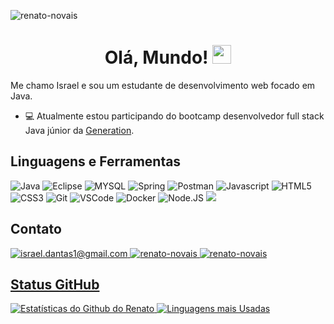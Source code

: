 <p align="left"><img src="https://komarev.com/ghpvc/?username=renato-novais" alt="renato-novais" /></p>

<h1 align="center">Olá, Mundo! <img src="https://media.giphy.com/media/hvRJCLFzcasrR4ia7z/giphy.gif" width="30px"></h1>

Me chamo Israel e sou um estudante de desenvolvimento web focado em Java.

- :computer: Atualmente estou participando do bootcamp desenvolvedor full stack Java júnior da <a href="https://brazil.generation.org" target="_blank">Generation</a>.

## Linguagens e Ferramentas
<p> 
  <img src="http://img.shields.io/badge/Java-ED8B00?style=for-the-badge&logo=java&logoColor=white" alt="Java" /> 
  <img src="https://img.shields.io/badge/Eclipse-2C2255?style=for-the-badge&logo=eclipse&logoColor=white" alt="Eclipse" />
  <img src="https://img.shields.io/badge/MySQL-00000F?style=for-the-badge&logo=mysql&logoColor=white" alt="MYSQL" />
  <img src="https://img.shields.io/badge/Spring-6DB33F?style=for-the-badge&logo=spring&logoColor=white" alt="Spring" />
  <img src="https://img.shields.io/badge/Postman-FF6C37?style=for-the-badge&logo=Postman&logoColor=white" alt="Postman" />
  <img src="https://img.shields.io/badge/JavaScript-F7DF1E?style=for-the-badge&logo=javascript&logoColor=black" alt="Javascript" /> 
  <img src="https://img.shields.io/badge/HTML5-E34F26?style=for-the-badge&logo=html5&logoColor=white" alt="HTML5" />
  <img src="https://img.shields.io/badge/CSS3-1572B6?style=for-the-badge&logo=css3&logoColor=white" alt="CSS3" />
  <img src="https://img.shields.io/badge/Git-F05032?style=for-the-badge&logo=git&logoColor=white" alt="Git" />  
  <img src="https://img.shields.io/badge/Visual_Studio_Code-0078D4?style=for-the-badge&logo=visual%20studio%20code&logoColor=white" alt="VSCode" />
  <img src="https://img.shields.io/badge/Docker-2CA5E0?style=for-the-badge&logo=docker&logoColor=white" alt="Docker" /> 
  <img src="https://img.shields.io/badge/Node.js-43853D?style=for-the-badge&logo=node-dot-js&logoColor=white" alt="Node.JS" /> 
  <img src="https://img.shields.io/badge/Angular-DD0031?style=for-the-badge&logo=angular&logoColor=white" lt="Angular" /> 
</p>
	
## Contato

<p align = "left">
   </a>
  <a href="mailto:israel.dantas1@gmail.com" target="_blank">
    <img src = "https://img.shields.io/badge/Gmail-D14836?style=for-the-badge&logo=gmail&logoColor=white" alt = "israel.dantas1@gmail.com" />
  </a> 
 <a href="https://www.linkedin.com/in/israel-dantas-gerente/" target="_blank">
    <img src = "https://img.shields.io/badge/LinkedIn-0077B5?style=for-the-badge&logo=linkedin&logoColor=white" alt = "renato-novais" />
  </a>
  <a href="https://api.whatsapp.com/send?phone=5511991764413" target="_blank">
    <img src = "https://img.shields.io/badge/WhatsApp-25D366?style=for-the-badge&logo=whatsapp&logoColor=white" alt = "renato-novais" />
  
</p>

## Status GitHub 

![Estatísticas do Github do Renato](https://github-readme-stats.vercel.app/api?username=israel-97&show_icons=true&theme=gruvbox)
[![Linguagens mais Usadas](https://github-readme-stats.vercel.app/api/top-langs/?username=israel-97&layout=compact)](https://github.com/anuraghazra/github-readme-stats)

